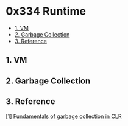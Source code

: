 # 0x334 Runtime

- [1. VM](#1-vm)
- [2. Garbage Collection](#2-garbage-collection)
- [3. Reference](#3-reference)

## 1. VM

## 2. Garbage Collection

## 3. Reference
[1] [Fundamentals of garbage collection in CLR](https://docs.microsoft.com/en-us/dotnet/standard/garbage-collection/fundamentals)